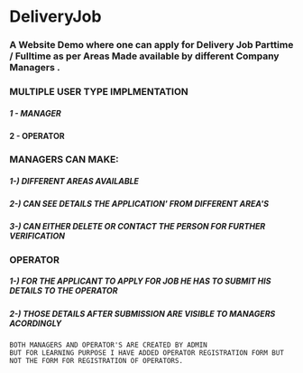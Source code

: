 # DeliveryJob
### A Website Demo where one can apply for Delivery Job Parttime / Fulltime as per Areas Made available by different Company Managers .

### MULTIPLE USER TYPE IMPLMENTATION 
##### 1 - MANAGER
#### 2 - OPERATOR
  
### MANAGERS CAN MAKE:
##### 1-) DIFFERENT AREAS AVAILABLE 
##### 2-) CAN SEE DETAILS THE APPLICATION' FROM DIFFERENT AREA'S
##### 3-) CAN EITHER DELETE OR CONTACT THE PERSON FOR FURTHER VERIFICATION
                 
### OPERATOR 
##### 1-) FOR THE APPLICANT TO APPLY FOR JOB HE HAS TO SUBMIT HIS DETAILS TO THE OPERATOR
##### 2-) THOSE DETAILS AFTER SUBMISSION ARE VISIBLE TO MANAGERS ACORDINGLY
         
    BOTH MANAGERS AND OPERATOR'S ARE CREATED BY ADMIN 
    BUT FOR LEARNING PURPOSE I HAVE ADDED OPERATOR REGISTRATION FORM BUT NOT THE FORM FOR REGISTRATION OF OPERATORS.
         
         
